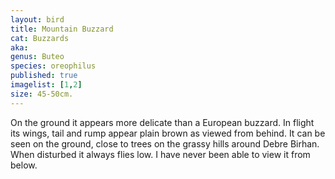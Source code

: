 ```yaml
---
layout: bird
title: Mountain Buzzard
cat: Buzzards
aka: 
genus: Buteo
species: oreophilus
published: true
imagelist: [1,2]
size: 45-50cm.
---
```


On the ground it appears more delicate than a European buzzard. In flight its wings, tail and rump appear plain brown as viewed from behind. It can be seen on the ground, close to trees on the grassy hills around Debre Birhan.  When disturbed it always flies low. I have never been able to view it from below.
